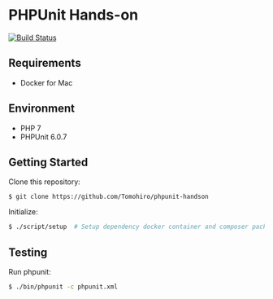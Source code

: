 PHPUnit Hands-on
================================================================================

[![Build Status](https://img.shields.io/travis/Tomohiro/phpunit-handson.svg?style=flat-square)](https://travis-ci.org/Tomohiro/phpunit-handson)


Requirements
--------------------------------------------------------------------------------

- Docker for Mac


Environment
--------------------------------------------------------------------------------

- PHP 7
- PHPUnit 6.0.7


Getting Started
--------------------------------------------------------------------------------

Clone this repository:

```
$ git clone https://github.com/Tomohiro/phpunit-handson
```

Initialize:

```sh
$ ./script/setup  # Setup dependency docker container and composer packages
```


Testing
--------------------------------------------------------------------------------

Run phpunit:

```sh
$ ./bin/phpunit -c phpunit.xml
```
